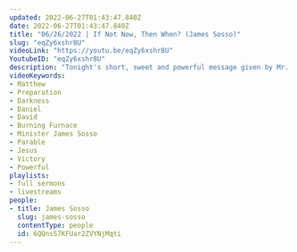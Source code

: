 ```yaml
---
updated: 2022-06-27T01:43:47.840Z
date: 2022-06-27T01:43:47.840Z
title: "06/26/2022 | If Not Now, Then When? (James Sosso)"
slug: "eqZy6xshr8U"
videoLink: "https://youtu.be/eqZy6xshr8U"
YoutubeID: "eqZy6xshr8U"
description: "Tonight's short, sweet and powerful message given by Mr. James Sosso focused on the preparation. Will we have an opportunity to to settle our instructions if we do not leap on them now? Mr. James turned us to Matthew 22 speaking of Jesus parable of the a king preparing a banquet for his people, servants were sent out to spread the word but none of the people paid any mind to the banquet. The king then told his servants to invite anyone good or bad. While the king was looking over his guest he noticed a man not properly dressed, he was bound and thrown out into the darkness. This parable applies to us in many ways. One to focus on is the man who was not dressed properly, who was half heartedly attending. So lets get into gear, follows all instructions God has given us and not delay any longer. \n"
videoKeywords:
- Matthew
- Preparation
- Darkness
- Daniel
- David
- Burning Furnace
- Minister James Sosso
- Parable
- Jesus
- Victory
- Powerful
playlists:
- full sermons
- livestreams
people:
- title: James Sosso
  slug: james-sosso
  contentType: people
  id: 6QQnsS7KFUar2ZVYNjMqti
---
```

